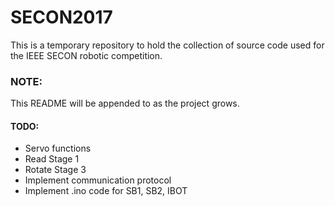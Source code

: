 # SECON2017

This is a temporary repository to hold the collection of source code used for the IEEE SECON robotic competition.

### NOTE:
This README will be appended to as the project grows.

#### TODO:
* Servo functions
* Read Stage 1
* Rotate Stage 3
* Implement communication protocol
* Implement .ino code for SB1, SB2, IBOT
